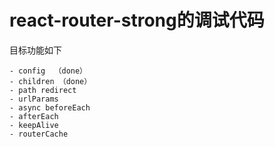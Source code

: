 #  react-router-strong的调试代码

目标功能如下

```
- config  （done）
- children （done）
- path redirect
- urlParams
- async beforeEach
- afterEach
- keepAlive
- routerCache

```